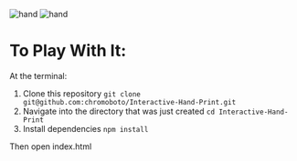 ![hand](https://user-images.githubusercontent.com/40576412/47813624-03f7d400-dd22-11e8-8aaf-ed9481c3511f.gif)
![hand](https://user-images.githubusercontent.com/40576412/47814579-710c6900-dd24-11e8-8ff7-acc2775549fa.gif)

# To Play With It:
At the terminal:
1. Clone this repository
  `git clone git@github.com:chromoboto/Interactive-Hand-Print.git`
2. Navigate into the directory that was just created
  `cd Interactive-Hand-Print`
3. Install dependencies
  `npm install`

Then open index.html
